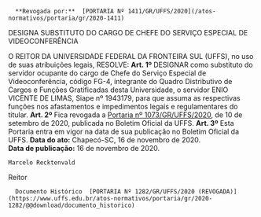       **Revogada por:**  [PORTARIA Nº 1411/GR/UFFS/2020](/atos-normativos/portaria/gr/2020-1411) 

   DESIGNA SUBSTITUTO DO CARGO DE CHEFE DO SERVIÇO ESPECIAL DE VIDEOCONFERÊNCIA  

 O REITOR DA UNIVERSIDADE FEDERAL DA FRONTEIRA SUL (UFFS), no uso de suas atribuições legais,   RESOLVE:   **Art. 1º**  DESIGNAR como substituto do servidor ocupante do cargo de Chefe do Serviço Especial de Videoconferência, código FG-4, integrante do Quadro Distributivo de Cargos e Funções Gratificadas desta Universidade, o servidor ENIO VICENTE DE LIMAS, Siape nº 1943179, para que assuma as respectivas funções nos afastamentos e impedimentos legais e regulamentares do titular.   **Art. 2º**  Fica revogada a [Portaria nº 1073/GR/UFFS/2020](https://www.uffs.edu.br/atos-normativos/portaria/gr/2020-1073), de 10 de setembro de 2020, publicada no Boletim Oficial da UFFS.   **Art. 3º**  Esta Portaria entra em vigor na data de sua publicação no Boletim Oficial da UFFS.        **Data do ato:** Chapecó-SC, 16 de novembro de 2020.   
 **Data de publicação:**  16 de novembro de 2020. 

    Marcelo Recktenvald   
 Reitor 

      Documento Histórico  [PORTARIA Nº 1282/GR/UFFS/2020 (REVOGADA)](https://www.uffs.edu.br/atos-normativos/portaria/gr/2020-1282/@@download/documento_historico)     
      